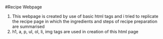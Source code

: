 #Recipe Webpage
1. This webpage is created by use of basic html tags and i tried to replicate the recipe page in which the ingredients and steps of recipe preparation are summarised
2. h1, a, p, ul, ol, li, img tags are used in creation of this html page
